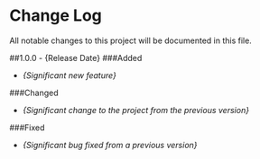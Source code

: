 Change Log
===
All notable changes to this project will be documented in this file.

##1.0.0 - {Release Date}
###Added

* *{Significant new feature}*

###Changed

* *{Significant change to the project from the previous version}*

###Fixed

* *{Significant bug fixed from a previous version}*